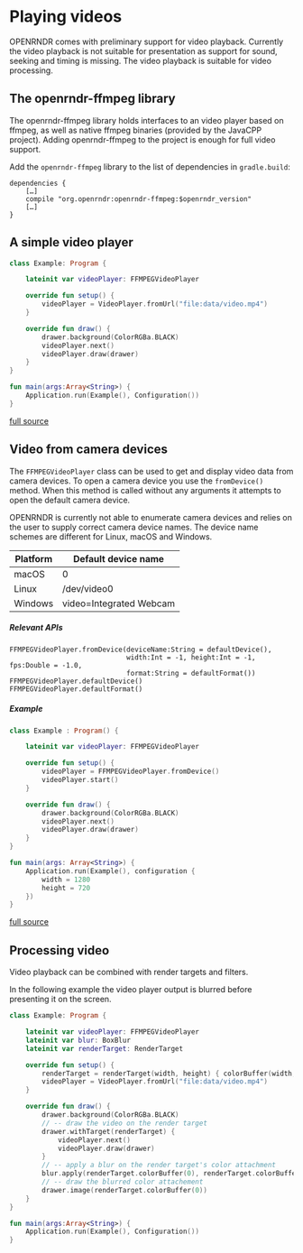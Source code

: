 # Playing videos #

OPENRNDR comes with preliminary support for video playback. Currently the video playback is not suitable for
presentation as support for sound, seeking and timing is missing. The video playback is suitable for video processing.
## The openrndr-ffmpeg library

The openrndr-ffmpeg library holds interfaces to an video player based on ffmpeg, as well as native
ffmpeg binaries (provided by the JavaCPP project). Adding openrndr-ffmpeg to the project is enough for full video support.

Add the `openrndr-ffmpeg` library to the list of dependencies in `gradle.build`:
```
dependencies {
    […]
    compile "org.openrndr:openrndr-ffmpeg:$openrndr_version"
    […]
}
```

## A simple video player

```kotlin
class Example: Program {

    lateinit var videoPlayer: FFMPEGVideoPlayer

    override fun setup() {
        videoPlayer = VideoPlayer.fromUrl("file:data/video.mp4")
    }

    override fun draw() {
        drawer.background(ColorRGBa.BLACK)
        videoPlayer.next()
        videoPlayer.draw(drawer)
    }
}

fun main(args:Array<String>) {
    Application.run(Example(), Configuration())
}
```
[full source](https://github.com/openrndr/openrndr-tutorials/blob/master/video-001/src/main/kotlin/Example.kt)

## Video from camera devices

The `FFMPEGVideoPlayer` class can be used to get and display video data from camera devices. To open a camera device you use the `fromDevice()` method. When this method is called without any arguments it attempts to open the default camera device.

OPENRNDR is currently not able to enumerate camera devices and relies on the user to supply correct camera device names. The device name schemes are different for Linux, macOS and Windows.

Platform | Default device name
---------|--------------------
macOS    | 0
Linux    | /dev/video0
Windows  | video=Integrated Webcam


##### Relevant APIs
```
FFMPEGVideoPlayer.fromDevice(deviceName:String = defaultDevice(), 
                             width:Int = -1, height:Int = -1, fps:Double = -1.0, 
                             format:String = defaultFormat())
FFMPEGVideoPlayer.defaultDevice()
FFMPEGVideoPlayer.defaultFormat()
```
##### Example
```kotlin
class Example : Program() {

    lateinit var videoPlayer: FFMPEGVideoPlayer

    override fun setup() {
        videoPlayer = FFMPEGVideoPlayer.fromDevice()
        videoPlayer.start()
    }

    override fun draw() {
        drawer.background(ColorRGBa.BLACK)
        videoPlayer.next()
        videoPlayer.draw(drawer)
    }
}

fun main(args: Array<String>) {
    Application.run(Example(), configuration {
        width = 1280
        height = 720
    })
}
```
[full source](https://github.com/openrndr/openrndr-tutorials/blob/master/video-002/src/main/kotlin/Example.kt)


## Processing video

Video playback can be combined with render targets and filters.

In the following example the video player output is blurred before presenting it on the screen.
```kotlin
class Example: Program {

    lateinit var videoPlayer: FFMPEGVideoPlayer
    lateinit var blur: BoxBlur
    lateinit var renderTarget: RenderTarget

    override fun setup() {
        renderTarget = renderTarget(width, height) { colorBuffer(width, height) }
        videoPlayer = VideoPlayer.fromUrl("file:data/video.mp4")
    }

    override fun draw() {
        drawer.background(ColorRGBa.BLACK)
        // -- draw the video on the render target
        drawer.withTarget(renderTarget) {
            videoPlayer.next()
            videoPlayer.draw(drawer)
        }
        // -- apply a blur on the render target's color attachment
        blur.apply(renderTarget.colorBuffer(0), renderTarget.colorBuffer(0))
        // -- draw the blurred color attachement
        drawer.image(renderTarget.colorBuffer(0))
    }
}

fun main(args:Array<String>) {
    Application.run(Example(), Configuration())
}
```

